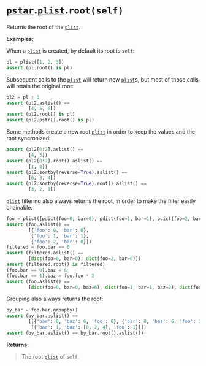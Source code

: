 # [`pstar`](/docs/pstar.md).[`plist`](/docs/pstar_plist.md).`root(self)`

Returns the root of the [`plist`](/docs/pstar_plist.md).

**Examples:**

When a [`plist`](/docs/pstar_plist.md) is created, by default its root is `self`:
```python
pl = plist([1, 2, 3])
assert (pl.root() is pl)
```

Subsequent calls to the [`plist`](/docs/pstar_plist.md) will return new [`plist`](/docs/pstar_plist.md)s, but most of those
calls will retain the original root:
```python
pl2 = pl + 3
assert (pl2.aslist() ==
        [4, 5, 6])
assert (pl2.root() is pl)
assert (pl2.pstr().root() is pl)
```

Some methods create a new root [`plist`](/docs/pstar_plist.md) in order to keep the values and the root
syncronized:
```python
assert (pl2[0:2].aslist() ==
        [4, 5])
assert (pl2[0:2].root().aslist() ==
        [1, 2])
assert (pl2.sortby(reverse=True).aslist() ==
        [6, 5, 4])
assert (pl2.sortby(reverse=True).root().aslist() ==
        [3, 2, 1])
```

[`plist`](/docs/pstar_plist.md) filtering also always returns the root, in order to make the filter easily chainable:
```python
foo = plist([pdict(foo=0, bar=0), pdict(foo=1, bar=1), pdict(foo=2, bar=0)])
assert (foo.aslist() ==
        [{'foo': 0, 'bar': 0},
         {'foo': 1, 'bar': 1},
         {'foo': 2, 'bar': 0}])
filtered = foo.bar == 0
assert (filtered.aslist() ==
        [dict(foo=0, bar=0), dict(foo=2, bar=0)])
assert (filtered.root() is filtered)
(foo.bar == 0).baz = 6
(foo.bar == 1).baz = foo.foo * 2
assert (foo.aslist() ==
        [dict(foo=0, bar=0, baz=6), dict(foo=1, bar=1, baz=2), dict(foo=2, bar=0, baz=6)])
```

Grouping also always returns the root:
```python
by_bar = foo.bar.groupby()
assert (by_bar.aslist() ==
        [[{'bar': 0, 'baz': 6, 'foo': 0}, {'bar': 0, 'baz': 6, 'foo': 2}],
         [{'bar': 1, 'baz': [0, 2, 4], 'foo': 1}]])
assert (by_bar.aslist() == by_bar.root().aslist())
```

**Returns:**

>    The root [`plist`](/docs/pstar_plist.md) of `self`.




